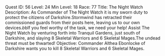 Quest ID: 56
Level: 24
Min Level: 18
Race: 77
Title: The Night Watch
Description: As Commander of The Night Watch it is my sworn duty to protect the citizens of Darkshire.Stormwind has retracted their commissioned guards from their posts here, leaving us to our own devices.$b$bIf you feel worthy of the task, we need your help! Assist The Night Watch by venturing forth into Tranquil Gardens, just south of Darkshire, and slaying 8 Skeletal Warriors and 6 Skeletal Mages.The undead threat must be thwarted!
Objective: Commander Althea Ebonlocke of Darkshire wants you to kill 8 Skeletal Warriors and 6 Skeletal Mages.
